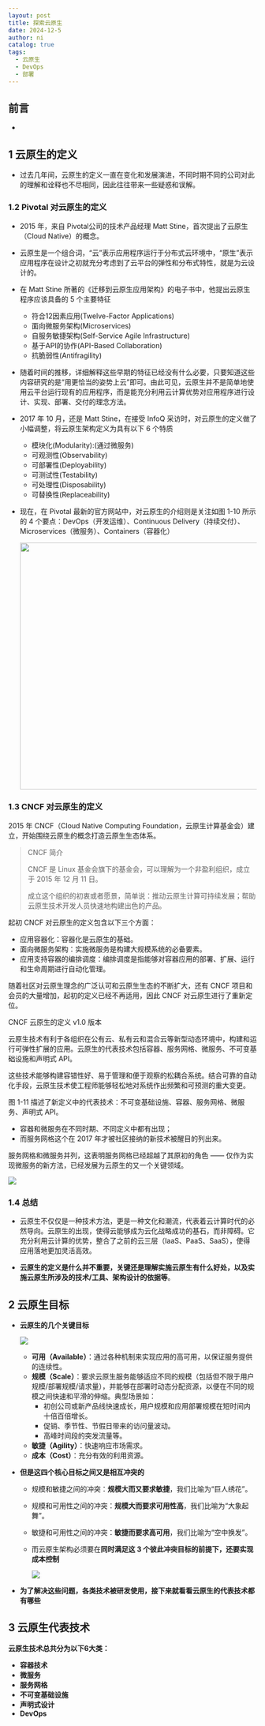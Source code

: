 ```yaml
---
layout: post
title: 探索云原生
date: 2024-12-5
author: ni
catalog: true
tags:
  - 云原生
  - DevOps
  - 部署
---
```


## 前言

- 



## 1 云原生的定义

- 过去几年间，云原生的定义一直在变化和发展演进，不同时期不同的公司对此的理解和诠释也不尽相同，因此往往带来一些疑惑和误解。

### 1.2 Pivotal 对云原生的定义

- 2015 年，来自 Pivotal公司的技术产品经理 Matt Stine，首次提出了云原生（Cloud Native）的概念。

- 云原生是一个组合词，“云”表示应用程序运行于分布式云环境中，“原生”表示应用程序在设计之初就充分考虑到了云平台的弹性和分布式特性，就是为云设计的。

- 在 Matt Stine 所著的《迁移到云原生应用架构》的电子书中，他提出云原生程序应该具备的 5 个主要特征

  - 符合12因素应用(Twelve-Factor Applications)
  - 面向微服务架构(Microservices)
  - 自服务敏捷架构(Self-Service Agile Infrastructure)
  - 基于API的协作(API-Based Collaboration)
  - 抗脆弱性(Antifragility)

- 随着时间的推移，详细解释这些早期的特征已经没有什么必要，只要知道这些内容研究的是“用更恰当的姿势上云”即可。由此可见，云原生并不是简单地使用云平台运行现有的应用程序，而是能充分利用云计算优势对应用程序进行设计、实现、部署、交付的理念方法。

- 2017 年 10 月，还是 Matt Stine，在接受 InfoQ 采访时，对云原生的定义做了小幅调整，将云原生架构定义为具有以下 6 个特质

  - 模块化(Modularity):(通过微服务)
  - 可观测性(Observability)
  - 可部署性(Deployability)
  - 可测试性(Testability)
  - 可处理性(Disposability)
  - 可替换性(Replaceability)

- 现在，在 Pivotal 最新的官方网站中，对云原生的介绍则是关注如图 1-10 所示的 4 个要点：DevOps（开发运维）、Continuous Delivery（持续交付）、Microservices（微服务）、Containers（容器化）

  <p>
      <img src="https://nihhh1-blog.oss-cn-beijing.aliyuncs.com/my-blog/%E4%BA%91%E5%8E%9F%E7%94%9F/cloud-native-BQcsW1Yq.png" style="width: 500px"
  </p>

### 1.3 CNCF 对云原生的定义

2015 年 CNCF（Cloud Native Computing Foundation，云原生计算基金会）建立，开始围绕云原生的概念打造云原生生态体系。

> CNCF 简介
>
> CNCF 是 Linux 基金会旗下的基金会，可以理解为一个非盈利组织，成立于 2015 年 12 月 11 日。
>
> 成立这个组织的初衷或者愿景，简单说：推动云原生计算可持续发展；帮助云原生技术开发人员快速地构建出色的产品。

起初 CNCF 对云原生的定义包含以下三个方面：

- 应用容器化：容器化是云原生的基础。
- 面向微服务架构：实施微服务是构建大规模系统的必备要素。
- 应用支持容器的编排调度：编排调度是指能够对容器应用的部署、扩展、运行和生命周期进行自动化管理。

随着社区对云原生理念的广泛认可和云原生生态的不断扩大，还有 CNCF 项目和会员的大量增加，起初的定义已经不再适用，因此 CNCF 对云原生进行了重新定位。

CNCF 云原生的定义 v1.0 版本

云原生技术有利于各组织在公有云、私有云和混合云等新型动态环境中，构建和运行可弹性扩展的应用。云原生的代表技术包括容器、服务网格、微服务、不可变基础设施和声明式 API。

这些技术能够构建容错性好、易于管理和便于观察的松耦合系统。结合可靠的自动化手段，云原生技术使工程师能够轻松地对系统作出频繁和可预测的重大变更。

图 1-11 描述了新定义中的代表技术：不可变基础设施、容器、服务网格、微服务、声明式 API。

- 容器和微服务在不同时期、不同定义中都有出现；
- 而服务网格这个在 2017 年才被社区接纳的新技术被醒目的列出来。

服务网格和微服务并列，这表明服务网格已经超越了其原初的角色 —— 仅作为实现微服务的新方法，已经发展为云原生的又一个关键领域。

<p>
    <img src="https://nihhh1-blog.oss-cn-beijing.aliyuncs.com/my-blog/%E4%BA%91%E5%8E%9F%E7%94%9F/cncf-cloud-native-BQySTAOb.svg">
</p>

### 1.4 总结

- 云原生不仅仅是一种技术方法，更是一种文化和潮流，代表着云计算时代的必然导向。云原生的出现，使得云能够成为云化战略成功的基石，而非障碍。它充分利用云计算的优势，整合了之前的云三层（IaaS、PaaS、SaaS），使得应用落地更加灵活高效。

- **云原生的定义是什么并不重要，关键还是理解实施云原生有什么好处，以及实施云原生所涉及的技术/工具、架构设计的依据等**。

## 2 云原生目标

- **云原生的几个关键目标**

  <p>
      <img src="https://nihhh1-blog.oss-cn-beijing.aliyuncs.com/my-blog/%E4%BA%91%E5%8E%9F%E7%94%9F/cloud-native-goals-CrHLk9by.png"/>
  </p>

  - **可用（Available）**：通过各种机制来实现应用的高可用，以保证服务提供的连续性。
  - **规模（Scale）**：要求云原生服务能够适应不同的规模（包括但不限于用户规模/部署规模/请求量），并能够在部署时动态分配资源，以便在不同的规模之间快速和平滑的伸缩。典型场景如：
    - 初创公司或新产品线快速成长，用户规模和应用部署规模在短时间内十倍百倍增长。
    - 促销、季节性、节假日带来的访问量波动。
    - 高峰时间段的突发流量等。
  - **敏捷（Agility）**：快速响应市场需求。
  - **成本（Cost）**：充分有效的利用资源。

- **但是这四个核心目标之间又是相互冲突的**

  - 规模和敏捷之间的冲突：**规模大而又要求敏捷**，我们比喻为“巨人绣花”。

  - 规模和可用性之间的冲突：**规模大而要求可用性高**，我们比喻为“大象起舞”。

  - 敏捷和可用性之间的冲突：**敏捷而要求高可用**，我们比喻为“空中换发”。

  - 而云原生架构必须要在**同时满足这 3 个彼此冲突目标的前提下，还要实现成本控制**

    <p>
        <img src="https://nihhh1-blog.oss-cn-beijing.aliyuncs.com/my-blog/%E4%BA%91%E5%8E%9F%E7%94%9F/cloud-native-goals-2-KGvnzsfQ.png"/>
    </p>

- **为了解决这些问题，各类技术被研发使用，接下来就看看云原生的代表技术都有哪些**

## 3 云原生代表技术

**云原生技术总共分为以下6大类：**

- **容器技术**
- **微服务**
- **服务网格**
- **不可变基础设施**
- **声明式设计**
- **DevOps**

